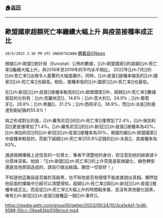 ###  [:house:返回](README.md)
---


## 歐盟國家超額死亡率繼續大幅上升  與疫苗接種率成正比
`10/5/2023 2:38 PM UTC GNEWSTAIWAN` [轉載自GNews](https://gnews.org/articles/1787685)


  
根據[[zh:歐盟]]統計局（Eurostat）公佈的數據，[[zh:歐盟國家]]的超額[[zh:死亡率]]繼續大幅上升。與2016年至2019年的平均水平相比， 2022年[[zh:7月]]的[[zh:死亡率]]出現令人震驚的大幅度飆升。同時，[[zh:疫苗]]接種率越高的[[zh:國家]][[zh:死亡率]]也越高。相反，接種率低的[[zh:國家]][[zh:死亡率]]也最低。

在[[zh:新冠]][[zh:疫苗]]接種率較高的[[zh:歐盟國家]]中，超額[[zh:死亡率]]數據居前的分別有：[[zh:克羅地亞]]，14.6%；[[zh:意大利]]，24.9%；[[zh:葡萄牙]]，28.8%；[[zh:希臘]]，31.2%；[[zh:西班牙]]，36.9%，而[[zh:冰島]]則是達到創紀錄的55.8%！

  

與之形成對比的是，[[zh:羅馬尼亞]]的[[zh:死亡率]]僅增加了2.4%，[[zh:保加利亞]]更是僅增加了1.4%。[[zh:羅馬尼亞]]的[[zh:新冠]][[zh:疫苗]]接種率為42%，[[zh:保加利亞]]的[[zh:新冠]][[zh:疫苗]]接種率為30%，兩國均屬[[zh:歐盟國家]]中接種率較低的。而創下超額[[zh:死亡率]]55.8%記錄的[[zh:冰島]]，其接種率為83%。

  

通過視頻播報上述信息的一位男士，筆者不清楚他的身份，但注意到他的結束語十分意味深長。他說：「[[zh:歐盟]][[zh:死亡率]]的上升究竟是氣候變化、綠色轉型還是其他原因造成的，請自行做出結論。願您一切安好！」

  

不知道他這番話是否屬於高級黑，也不知他是否有隱情不能直接說出真相。顯然從他前面的播報中已經可以清楚得知，超額[[zh:死亡率]]與[[zh:新冠]][[zh:疫苗]]接種率成正比。而且從[[zh:死亡率]]大幅上升的時間點來看，並沒有其他變化因素，唯有[[zh:新冠]][[zh:疫苗]]接種這一個[[zh:事件]]。


https://media.gettr.com/group10/getter/2023/09/24/10/3ca1e4a1-1cd6-8588-50cc-29ea83bb508b/out.mp4


